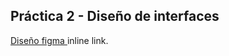  Práctica 2 - Diseño de interfaces 
-------------
<p><a href="https://www.figma.com/file/U8Ll1HxoNnGngG1fKZIt4x/PAMN?type=design&node-id=0%3A1&mode=design&t=1FTO8saKMljHGIC6-1" title="Title"> Diseño figma </a> inline link.</p>
